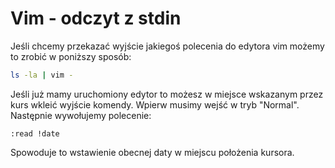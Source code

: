 Vim - odczyt z stdin
====================

Jeśli chcemy przekazać wyjście jakiegoś polecenia do edytora vim możemy to zrobić w poniższy sposób:

``` bash
ls -la | vim -
```

Jeśli już mamy uruchomiony edytor to możesz w miejsce wskazanym przez kurs wkleić wyjście komendy. Wpierw musimy wejść w tryb "Normal". Następnie wywołujemy polecenie:

```
:read !date
```

Spowoduje to wstawienie obecnej daty w miejscu położenia kursora.